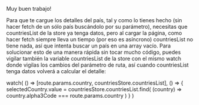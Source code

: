 Muy buen trabajo!

Para que te cargue los detalles del país, tal y como lo tienes hecho (sin hacer fetch de un sólo país buscándolo por su parámetro),
necesitas que countriesList de la store ya tenga datos, pero al cargar la página, como hacer fetch siempre lleva un tiempo (por eso
es asíncrono) countriesList no tiene nada, así que intenta buscar un país en una array vacío.
Para solucionar esto de una manera rápida sin tocar mucho código, puedes vigilar también la variable countriesList de la store con
el mismo watch donde vigilas los cambios del parámetro de ruta, así cuando countriesList tenga datos volverá a calcular el detalle:

watch(
  () => [route.params.country, countriesStore.countriesList],
  () => {
    selectedCountry.value = countriesStore.countriesList.find(
      (country) => country.alpha3Code === route.params.country
    )
  }
)
